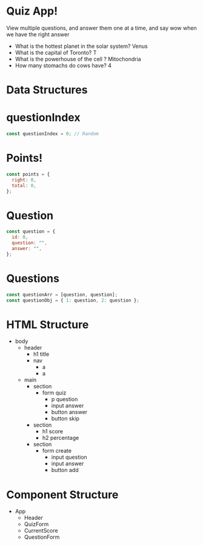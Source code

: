 # Quiz App!

View multiple questions, and answer them one at a time, and say wow when we have the right answer

- What is the hottest planet in the solar system? Venus
- What is the capital of Toronto? T
- What is the powerhouse of the cell ? Mitochondria
- How many stomachs do cows have? 4

# Data Structures

# questionIndex

```jsx
const questionIndex = 0; // Random
```

# Points!

```jsx
const points = {
  right: 0,
  total: 0,
};
```

# Question

```jsx
const question = {
  id: 0,
  question: "",
  answer: "",
};
```

# Questions

```jsx
const questionArr = [question, question];
const questionObj = { 1: question, 2: question };
```

# HTML Structure

- body
  - header
    - h1 title
    - nav
      - a
      - a
  - main
    - section
      - form quiz
        - p question
        - input answer
        - button answer
        - button skip
    - section
      - h1 score
      - h2 percentage
    - section
      - form create
        - input question
        - input answer
        - button add

# Component Structure

- App
  - Header
  - QuizForm
  - CurrentScore
  - QuestionForm
